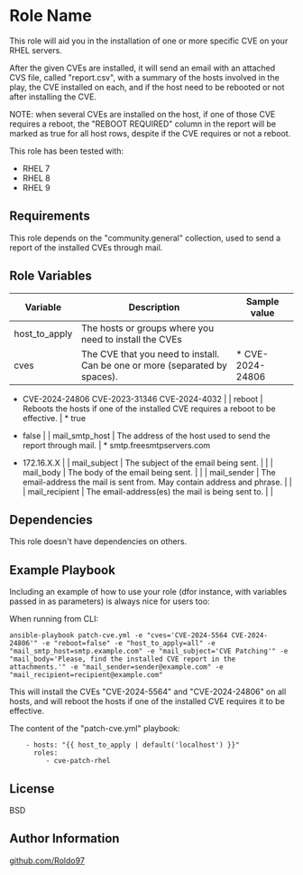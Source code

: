 Role Name
=========

This role will aid you in the installation of one or more specific CVE on your RHEL servers.

After the given CVEs are installed, it will send an email with an attached CVS file, called "report.csv", with a summary of the hosts involved in the play, the CVE installed on each, and if the host need to be rebooted or not after installing the CVE.

NOTE: when several CVEs are installed on the host, if one of those CVE requires a reboot, the "REBOOT REQUIRED" column in the report will be marked as true for all host rows, despite if the CVE requires or not a reboot.

This role has been tested with:
  - RHEL 7
  - RHEL 8
  - RHEL 9

Requirements
------------

This role depends on the "community.general" collection, used to send a report of the installed CVEs through mail.

Role Variables
--------------

| Variable       | Description                                                                      | Sample value                                                                        |
| -------------- | -------------------------------------------------------------------------------- | ----------------------------------------------------------------------------------- |
| host_to_apply  | The hosts or groups where you need to install the CVEs                           |                                                                                     |
| cves           | The CVE that you need to install. Can be one or more (separated by spaces).      | *   CVE-2024-24806
    
*   CVE-2024-24806 CVE-2023-31346 CVE-2024-4032             |
| reboot         | Reboots the hosts if one of the installed CVE requires a reboot to be effective. | *   true
    
*   false                                                             |
| mail_smtp_host | The address of the host used to send the report through mail.                    | *   smtp.freesmtpservers.com
    
*   172.16.X.X |
| mail_subject   | The subject of the email being sent.                                             |                                                                                     |
| mail_body      | The body of the email being sent.                                                |                                                                                     |
| mail_sender    | The email-address the mail is sent from. May contain address and phrase.         |                                                                                     |
| mail_recipient | The email-address(es) the mail is being sent to.                                 |                                                                                     |

Dependencies
------------

This role doesn't have dependencies on others.

Example Playbook
----------------

Including an example of how to use your role (dfor instance, with variables passed in as parameters) is always nice for users too:

When running from CLI:
```
ansible-playbook patch-cve.yml -e "cves='CVE-2024-5564 CVE-2024-24806'" -e "reboot=false" -e "host_to_apply=all" -e "mail_smtp_host=smtp.example.com" -e "mail_subject='CVE Patching'" -e "mail_body='Please, find the installed CVE report in the attachments.'" -e "mail_sender=sender@example.com" -e "mail_recipient=recipient@example.com"
```
This will install the CVEs "CVE-2024-5564" and "CVE-2024-24806" on all hosts, and will reboot the hosts if one of the installed CVE requires it to be effective.

The content of the "patch-cve.yml" playbook:
```
    - hosts: "{{ host_to_apply | default('localhost') }}"
      roles:
         - cve-patch-rhel
```

License
-------

BSD

Author Information
------------------

[github.com/Roldo97](https://github.com/Roldo97)
